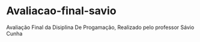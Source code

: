 # Avaliacao-final-savio

Avaliação Final da Disiplina De Progamação, Realizado pelo professor Sávio Cunha
